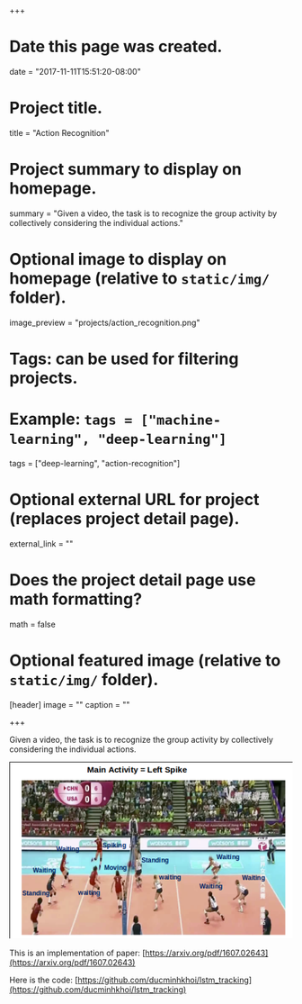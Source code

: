 +++
# Date this page was created.
date = "2017-11-11T15:51:20-08:00"

# Project title.
title = "Action Recognition"

# Project summary to display on homepage.
summary = "Given a video, the task is to recognize the group activity by collectively considering the individual actions."

# Optional image to display on homepage (relative to `static/img/` folder).
image_preview = "projects/action_recognition.png"

# Tags: can be used for filtering projects.
# Example: `tags = ["machine-learning", "deep-learning"]`
tags = ["deep-learning", "action-recognition"]

# Optional external URL for project (replaces project detail page).
external_link = ""

# Does the project detail page use math formatting?
math = false

# Optional featured image (relative to `static/img/` folder).
[header]
image = ""
caption = ""

+++

Given a video, the task is to recognize the group activity by collectively considering the individual actions.

![](/img/projects/action_recognition_2.png)

This is an implementation of paper: [https://arxiv.org/pdf/1607.02643](https://arxiv.org/pdf/1607.02643)

Here is the code: [https://github.com/ducminhkhoi/lstm_tracking](https://github.com/ducminhkhoi/lstm_tracking)
